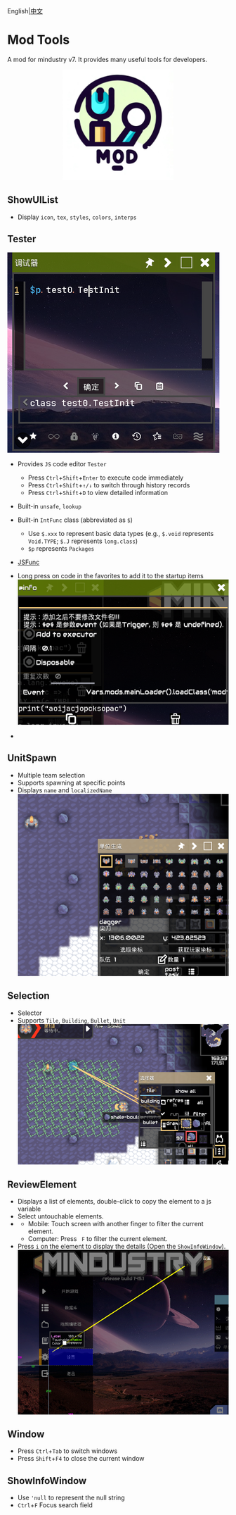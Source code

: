 English|[中文](README.md)

# Mod Tools

A mod for mindustry v7.
It provides many useful tools for developers.

<div align=center><img src="./assets/icon.png" width=50%></div>

## ShowUIList

- Display `icon`, `tex`, `styles`, `colors`, `interps`

## Tester

![](./screenshots/tester.png)

- Provides `JS` code editor `Tester`

  - Press `Ctrl`+`Shift`+`Enter` to execute code immediately
  - Press `Ctrl`+`Shift`+`↑/↓` to switch through history records
  - Press `Ctrl`+`Shift`+`D` to view detailed information
- Built-in `unsafe`, `lookup`
- Built-in `IntFunc` class (abbreviated as `$`)

  - Use `$.xxx` to represent basic data types (e.g., `$.void` represents `Void.TYPE`; `$.J` represents `long.class`)
  - `$p` represents `Packages`
- [JSFunc](src/modtools/utils/JSFunc.java)
- Long press on code in the favorites to add it to the startup items
  ![](./screenshots/startup.png)
-

## UnitSpawn

- Multiple team selection
- Supports spawning at specific points
- Displays `name` and `localizedName`
  ![unitSpawn](./screenshots/unit_spawn.png)

## Selection

- Selector
- Supports `Tile`, `Building`, `Bullet`, `Unit`
  ![selection](./screenshots/selection.png)

## ReviewElement

- Displays a list of elements, double-click to copy the element to a js variable
- Select untouchable elements.
- + Mobile: Touch screen with another finger to filter the current element.
  + Computer: Press ` F` to filter the current element.
- Press `i` on the element to display the details (Open the `ShowInfoWindow`).
  ![reviewElement](./screenshots/review_element.png)

## Window

- Press `Ctrl`+`Tab` to switch windows
- Press `Shift`+`F4` to close the current window

## ShowInfoWindow

- Use `'null` to represent the null string
- `Ctrl`+`F` Focus search field
